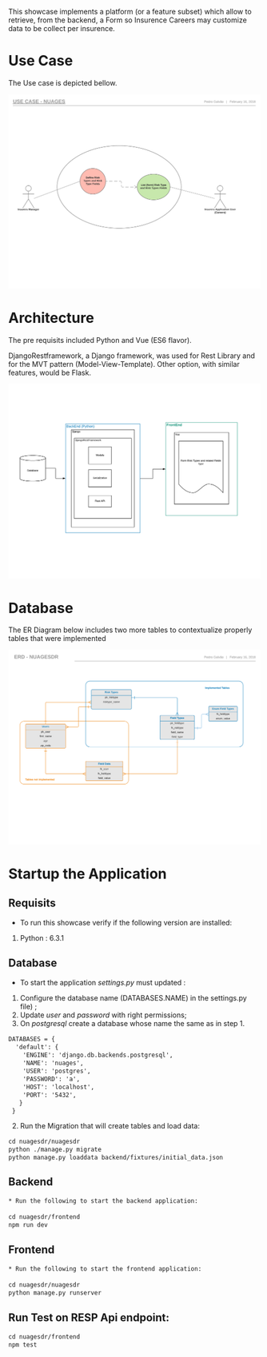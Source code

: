 
This showcase implements a platform (or a feature subset) which allow to retrieve, from the backend, a Form so Insurence Careers may customize data to be collect per insurence.

# Use Case

The Use case is depicted bellow.

![Use Case](https://github.com/taquiles/nuagesdr/blob/master/docs/Use_Case-Nuages.png)

# Architecture

The pre requisits included Python and Vue (ES6 flavor).

DjangoRestframework, a Django framework, was used for Rest Library and for the MVT pattern (Model-View-Template). Other option, with similar features, would be Flask.

![System-Components](https://github.com/taquiles/nuagesdr/blob/master/docs/Stack-System-Components.png)

# Database

The ER Diagram below includes two more tables to contextualize properly tables that were implemented

![ERD](https://github.com/taquiles/nuagesdr/blob/master/docs/ERD-NuagesDR.png)


# Startup the Application

## Requisits

  * To run this showcase verify if the following version are installed:
  1. Python : 6.3.1
  

## Database 
  
  * To start the application *settings.py* must updated :
  1. Configure the database name (DATABASES.NAME) in the settings.py file) ;
  2. Update *user* and *password* with right permissions;
  3. On *postgresql* create a database whose name the same as in step 1.
  
    DATABASES = {
      'default': {
        'ENGINE': 'django.db.backends.postgresql',
        'NAME': 'nuages',
        'USER': 'postgres',
        'PASSWORD': 'a',
        'HOST': 'localhost',
        'PORT': '5432',
       }
     }   
  
  2. Run the Migration that will create tables and load data:
  
    cd nuagesdr/nuagesdr
    python ./manage.py migrate
    python manage.py loaddata backend/fixtures/initial_data.json 

## Backend

	* Run the following to start the backend application:
	
    cd nuagesdr/frontend
    npm run dev

## Frontend

	* Run the following to start the frontend application:
		 
    cd nuagesdr/nuagesdr
    python manage.py runserver

## Run Test on RESP Api endpoint:

	cd nuagesdr/frontend
	npm test

	




